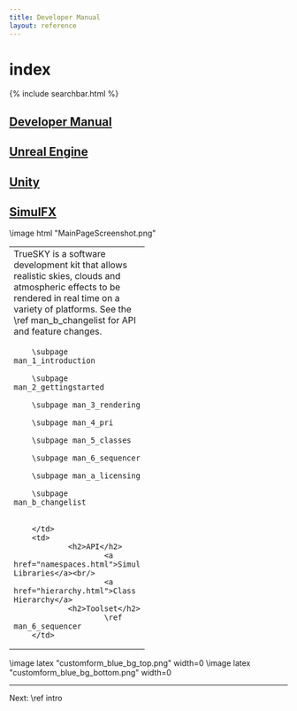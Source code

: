 ```yaml
---
title: Developer Manual	
layout: reference
---
```

index
===
{% include searchbar.html %}

[Developer Manual](reference/)
---

[Unreal Engine](unrealengine/)
---

[Unity](unity/)
---

[SimulFX](simulfx/)
---

\image html "MainPageScreenshot.png"

<table class="nice" width="100%">
<tr valign="top">
<td style="width:auto" colspan="2">
TrueSKY is a software development kit that allows realistic skies, clouds and atmospheric effects to be rendered in real time on a variety of platforms.
See the \ref man_b_changelist for API and feature changes.


</td>
</tr>
<tr valign="top" rowspan="2">
        <td style="width:200px">

        \subpage man_1_introduction

        \subpage man_2_gettingstarted

        \subpage man_3_rendering

        \subpage man_4_pri

        \subpage man_5_classes

        \subpage man_6_sequencer

        \subpage man_a_licensing
        
        \subpage man_b_changelist
        
        
        </td>
        <td>
                <h2>API</h2>
                        <a href="namespaces.html">Simul Libraries</a><br/>
                        <a href="hierarchy.html">Class Hierarchy</a>
                <h2>Toolset</h2>
                        \ref man_6_sequencer
        </td>
</tr>
</table>

\image latex "customform_blue_bg_top.png" width=0
\image latex "customform_blue_bg_bottom.png" width=0

<hr size="1">
Next: \ref intro